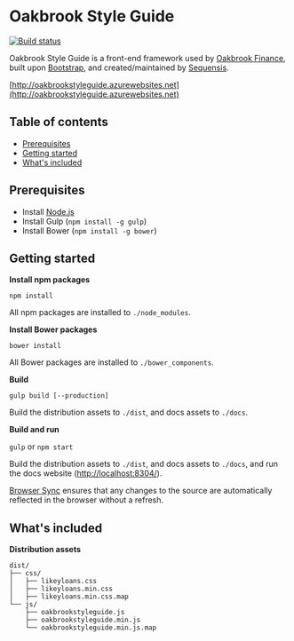 # Oakbrook Style Guide

[![Build status](https://ci.appveyor.com/api/projects/status/7m15cou93bl8g8uc/branch/master?svg=true)](https://ci.appveyor.com/project/Sequensis/oakbrookstyleguide/branch/master)

Oakbrook Style Guide is a front-end framework used by [Oakbrook Finance](http://oakbrookfinance.com), built upon [Bootstrap](http://getbootstrap.com),  and created/maintained by [Sequensis](http://sequensis.co.uk).

[http://oakbrookstyleguide.azurewebsites.net](http://oakbrookstyleguide.azurewebsites.net)

## Table of contents

* [Prerequisites](#prerequisites)
* [Getting started](#getting-started)
* [What's included](#whats-included)

## Prerequisites

* Install [Node.js](https://nodejs.org/en/download)
* Install Gulp (`npm install -g gulp`)
* Install Bower (`npm install -g bower`)

## Getting started

**Install npm packages**

`npm install`

All npm packages are installed to `./node_modules`.

**Install Bower packages**

`bower install`

All Bower packages are installed to `./bower_components`.

**Build**

`gulp build [--production]`

Build the distribution assets to `./dist`, and docs assets to `./docs`.

**Build and run**

`gulp` or `npm start`

Build the distribution assets to `./dist`, and docs assets to `./docs`, and run the docs website ([http://localhost:8304/](http://localhost:8304/)).

[Browser Sync](https://www.browsersync.io) ensures that any changes to the source are automatically reflected in the browser without a refresh.

## What's included

**Distribution assets**

```
dist/
├── css/
│   ├── likeyloans.css
│   ├── likeyloans.min.css
│   ├── likeyloans.min.css.map
└── js/
    ├── oakbrookstyleguide.js
    ├── oakbrookstyleguide.min.js
    └── oakbrookstyleguide.min.js.map
```